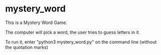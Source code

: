 # mystery_word

This is a Mystery Word Game.

The computer will pick a word, the user tries to guess letters in it.

To run it, enter "python3 mystery_word.py" on the command line
(without the quotation marks)
